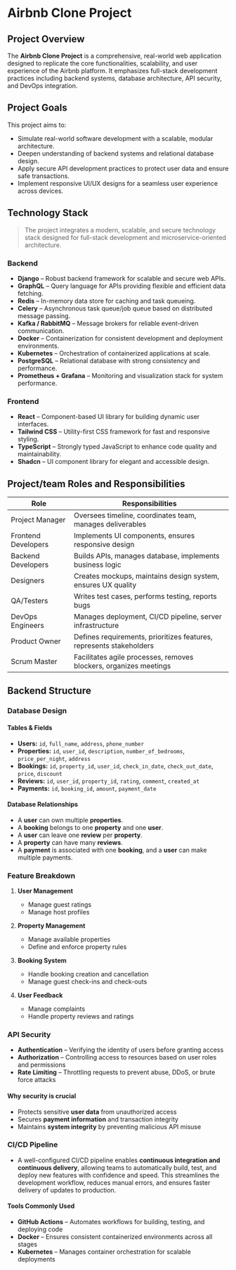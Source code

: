 # Airbnb Clone Project

## Project Overview
The **Airbnb Clone Project** is a comprehensive, real-world web application designed to replicate the core functionalities, scalability, and user experience of the Airbnb platform. It emphasizes full-stack development practices including backend systems, database architecture, API security, and DevOps integration.

## Project Goals
This project aims to:

- Simulate real-world software development with a scalable, modular architecture.  
- Deepen understanding of backend systems and relational database design.  
- Apply secure API development practices to protect user data and ensure safe transactions.  
- Implement responsive UI/UX designs for a seamless user experience across devices.  

## Technology Stack 

> The project integrates a modern, scalable, and secure technology stack designed for full-stack development and microservice-oriented architecture.

### Backend
- **Django** – Robust backend framework for scalable and secure web APIs.  
- **GraphQL** – Query language for APIs providing flexible and efficient data fetching.  
- **Redis** – In-memory data store for caching and task queueing.  
- **Celery** – Asynchronous task queue/job queue based on distributed message passing.  
- **Kafka / RabbitMQ** – Message brokers for reliable event-driven communication.  
- **Docker** – Containerization for consistent development and deployment environments.  
- **Kubernetes** – Orchestration of containerized applications at scale.  
- **PostgreSQL** – Relational database with strong consistency and performance.  
- **Prometheus + Grafana** – Monitoring and visualization stack for system performance.

### Frontend
- **React** – Component-based UI library for building dynamic user interfaces.  
- **Tailwind CSS** – Utility-first CSS framework for fast and responsive styling.  
- **TypeScript** – Strongly typed JavaScript to enhance code quality and maintainability.  
- **Shadcn** – UI component library for elegant and accessible design.



## Project/team Roles and Responsibilities

| **Role**              | **Responsibilities**                                                                 |
|-----------------------|--------------------------------------------------------------------------------------|
| Project Manager       | Oversees timeline, coordinates team, manages deliverables                           |
| Frontend Developers   | Implements UI components, ensures responsive design                                 |
| Backend Developers    | Builds APIs, manages database, implements business logic                            |
| Designers             | Creates mockups, maintains design system, ensures UX quality                        |
| QA/Testers            | Writes test cases, performs testing, reports bugs                                   |
| DevOps Engineers      | Manages deployment, CI/CD pipeline, server infrastructure                           |
| Product Owner         | Defines requirements, prioritizes features, represents stakeholders                 |
| Scrum Master          | Facilitates agile processes, removes blockers, organizes meetings                   |



## Backend Structure

### Database Design

#### Tables & Fields

- **Users:** `id`, `full_name`, `address`, `phone_number`
- **Properties:** `id`, `user_id`, `description`, `number_of_bedrooms`, `price_per_night`, `address`
- **Bookings:** `id`, `property_id`, `user_id`, `check_in_date`, `check_out_date`, `price`, `discount`  
- **Reviews:** `id`, `user_id`, `property_id`, `rating`, `comment`, `created_at`  
- **Payments:** `id`, `booking_id`, `amount`, `payment_date`

#### Database Relationships

- A **user** can own multiple **properties**.
- A **booking** belongs to one **property** and one **user**.
- A **user** can leave one **review** per **property**.
- A **property** can have many **reviews**.
- A **payment** is associated with one **booking**, and a **user** can make multiple payments.




### Feature Breakdown
1. **User Management**  
   - Manage guest ratings  
   - Manage host profiles  

2. **Property Management**  
   - Manage available properties  
   - Define and enforce property rules  

3. **Booking System**  
   - Handle booking creation and cancellation  
   - Manage guest check-ins and check-outs  

4. **User Feedback**  
   - Manage complaints  
   - Handle property reviews and ratings  


### API Security
- **Authentication** – Verifying the identity of users before granting access  
- **Authorization** – Controlling access to resources based on user roles and permissions  
- **Rate Limiting** – Throttling requests to prevent abuse, DDoS, or brute force attacks  

#### Why security is crucial
- Protects sensitive **user data** from unauthorized access  
- Secures **payment information** and transaction integrity  
- Maintains **system integrity** by preventing malicious API misuse 


### CI/CD Pipeline
- A well-configured CI/CD pipeline enables **continuous integration and continuous delivery**, allowing teams to automatically build, test, and deploy new features with confidence and speed. This streamlines the development workflow, reduces manual errors, and ensures faster delivery of updates to production.

#### Tools Commonly Used

- **GitHub Actions** – Automates workflows for building, testing, and deploying code  
- **Docker** – Ensures consistent containerized environments across all stages  
- **Kubernetes** – Manages container orchestration for scalable deployments  